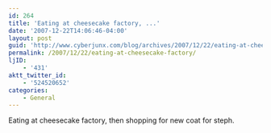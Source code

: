```yaml
---
id: 264
title: 'Eating at cheesecake factory, ...'
date: '2007-12-22T14:06:46-04:00'
layout: post
guid: 'http://www.cyberjunx.com/blog/archives/2007/12/22/eating-at-cheesecake-factory/'
permalink: /2007/12/22/eating-at-cheesecake-factory/
ljID:
    - '431'
aktt_twitter_id:
    - '524520652'
categories:
    - General
---
```


Eating at cheesecake factory, then shopping for new coat for steph.